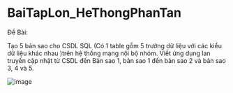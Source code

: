 # BaiTapLon_HeThongPhanTan
Đề Bài:

Tạo 5 bản sao cho CSDL SQL (Có 1 table gồm 5 trường dữ liệu với các kiểu dữ liệu khác nhau )trên hệ thống mạng nội bộ nhóm. 
Viết ứng dụng lan truyền cập nhật từ CSDL đến Bản sao 1, bản sao 1 đến bản sao 2 và bản sao 3, 4 và 5.



![image](https://github.com/QuachNamLuong/BaiTapLon_HeThongPhanTan/assets/82036270/6e6f3a8a-a10c-4c51-9412-b5e524cc98fd)


